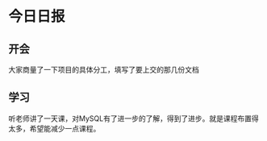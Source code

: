 # 今日日报

## 开会

大家商量了一下项目的具体分工，填写了要上交的那几份文档

## 学习

听老师讲了一天课，对MySQL有了进一步的了解，得到了进步。就是课程布置得太多，希望能减少一点课程。